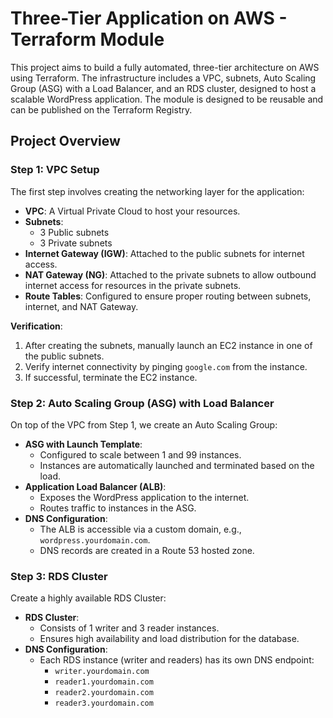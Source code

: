 # Three-Tier Application on AWS - Terraform Module

This project aims to build a fully automated, three-tier architecture on AWS using Terraform. The infrastructure includes a VPC, subnets, Auto Scaling Group (ASG) with a Load Balancer, and an RDS cluster, designed to host a scalable WordPress application. The module is designed to be reusable and can be published on the Terraform Registry.

## Project Overview

### Step 1: VPC Setup

The first step involves creating the networking layer for the application:

- **VPC**: A Virtual Private Cloud to host your resources.
- **Subnets**: 
  - 3 Public subnets
  - 3 Private subnets
- **Internet Gateway (IGW)**: Attached to the public subnets for internet access.
- **NAT Gateway (NG)**: Attached to the private subnets to allow outbound internet access for resources in the private subnets.
- **Route Tables**: Configured to ensure proper routing between subnets, internet, and NAT Gateway.

**Verification**:
1. After creating the subnets, manually launch an EC2 instance in one of the public subnets.
2. Verify internet connectivity by pinging `google.com` from the instance.
3. If successful, terminate the EC2 instance.

### Step 2: Auto Scaling Group (ASG) with Load Balancer

On top of the VPC from Step 1, we create an Auto Scaling Group:

- **ASG with Launch Template**: 
  - Configured to scale between 1 and 99 instances.
  - Instances are automatically launched and terminated based on the load.
- **Application Load Balancer (ALB)**: 
  - Exposes the WordPress application to the internet.
  - Routes traffic to instances in the ASG.
- **DNS Configuration**:
  - The ALB is accessible via a custom domain, e.g., `wordpress.yourdomain.com`.
  - DNS records are created in a Route 53 hosted zone.

### Step 3: RDS Cluster

Create a highly available RDS Cluster:

- **RDS Cluster**: 
  - Consists of 1 writer and 3 reader instances.
  - Ensures high availability and load distribution for the database.
- **DNS Configuration**:
  - Each RDS instance (writer and readers) has its own DNS endpoint:
    - `writer.yourdomain.com`
    - `reader1.yourdomain.com`
    - `reader2.yourdomain.com`
    - `reader3.yourdomain.com`

